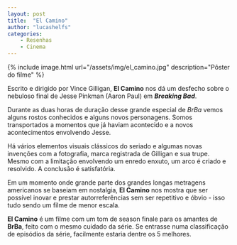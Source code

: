 ```yaml
---
layout: post
title:  "El Camino"
author: "lucashelfs"
categories: 
    - Resenhas
    - Cinema
---
```


{% include image.html url="/assets/img/el_camino.jpg" description="Pôster do filme" %}

Escrito e dirigido por Vince Gilligan, **El Camino** nos dá um desfecho sobre o nebuloso final de Jesse Pinkman (Aaron Paul) em _**Breaking Bad**_.

Durante as duas horas de duração desse grande especial de *BrBa* vemos alguns rostos conhecidos e alguns novos personagens. Somos transportados a momentos que já haviam acontecido e a novos acontecimentos envolvendo Jesse.

Há vários elementos visuais clássicos do seriado e algumas novas invenções com a fotografia, marca registrada de Gilligan e sua trupe. Mesmo com a limitação envolvendo um enredo enxuto, um arco é criado e resolvido. A conclusão é satisfatória.

Em um momento onde grande parte dos grandes longas metragens americanos se baseiam em nostalgia, **El Camino** nos mostra que ser possível inovar e prestar autorreferências sem ser repetitivo e óbvio - isso tudo sendo um filme de menor escala.

**El Camino** é um filme com um tom de season finale para os amantes de **BrBa**, feito com o mesmo cuidado da série. Se entrasse numa classificação de episódios da série, facilmente estaria dentre os 5 melhores. 

